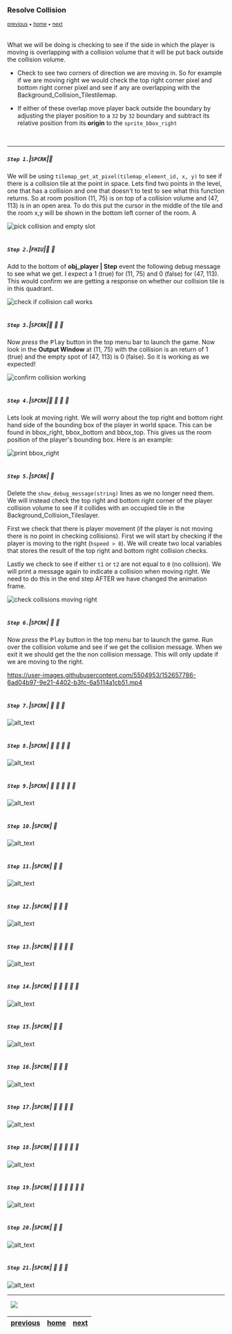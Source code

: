 <img src="https://via.placeholder.com/1000x4/45D7CA/45D7CA" alt="drawing" height="4px"/>

### Resolve Collision

<sub>[previous](../collision-check/README.md#user-content-four-corner-collision-check) • [home](../README.md#user-content-gms2-ue4-space-rocks) • [next](../)</sub>

<img src="https://via.placeholder.com/1000x4/45D7CA/45D7CA" alt="drawing" height="4px"/>

What we will be doing is checking to see if the side in which the player is moving is overlapping with a collision volume that it will be put back outside the collision volume.

* Check to see two corners of direction we are moving in.  So for example if we are moving right we would check the top right corner pixel and bottom right corner pixel and see if any are overlapping with the Background_Collision_Tilestilemap.

* If either of these overlap move player back outside the boundary by adjusting the player position to a `32` by `32` boundary and subtract its relative position from its **origin** to the `sprite_bbox_right`

<br>

---


##### `Step 1.`\|`SPCRK`|:small_blue_diamond:

We will be using `tilemap_get_at_pixel(tilemap_element_id, x, y)` to see if there is a collision tile at the point in space.  Lets find two points in the level, one that has a collision and one that doesn't to test to see what this function returns. So at room position (11, 75) is on top of a collision volume and (47, 113) is in an open area. To do this put the cursor in the middle of the tile and the room x,y will be shown in the bottom left corner of the room. A

![pick collision and empty slot](images/pickTwoSpots.png)

<img src="https://via.placeholder.com/500x2/45D7CA/45D7CA" alt="drawing" height="2px" alt = ""/>

##### `Step 2.`\|`FHIU`|:small_blue_diamond: :small_blue_diamond: 

Add to the bottom of **obj_player | Step** event the following debug message to see what we get. I expect a 1 (true) for (11, 75) and 0 (false) for (47, 113). This would confirm we are getting a response on whether our collision tile is in this quadrant.

![check if collision call works](images/debugMessageCollision.png)

<img src="https://via.placeholder.com/500x2/45D7CA/45D7CA" alt="drawing" height="2px" alt = ""/>

##### `Step 3.`\|`SPCRK`|:small_blue_diamond: :small_blue_diamond: :small_blue_diamond:

Now *press* the <kbd>Play</kbd> button in the top menu bar to launch the game. Now look in the **Output Window** at (11, 75) with the collision is an return of 1 (true) and the empty spot of (47, 113) is 0 (false).  So it is working as we expected!

![confirm collision working](images/playCollisionCheck.png)

<img src="https://via.placeholder.com/500x2/45D7CA/45D7CA" alt="drawing" height="2px" alt = ""/>

##### `Step 4.`\|`SPCRK`|:small_blue_diamond: :small_blue_diamond: :small_blue_diamond: :small_blue_diamond:

Lets look at moving right.  We will worry about the top right and bottom right hand side of the bounding box of the player in world space. This can be found in bbox_right, bbox_bottom and bbox_top. This gives us the room position of the player's bounding box.  Here is an example:

![print bbox_right](images/bboxRight.png)

<img src="https://via.placeholder.com/500x2/45D7CA/45D7CA" alt="drawing" height="2px" alt = ""/>

##### `Step 5.`\|`SPCRK`| :small_orange_diamond:

Delete the `show_debug_message(string)` lines as we no longer need them.  We will instead check the top right and bottom right corner of the player collision volume to see if it collides with an occupied tile in the Background_Collision_Tileslayer.  
	
First we check that there is player movement (if the player is not moving there is no point in checking collisions).  First we will start by checking if the player is moving to the right (`hspeed > 0`).  We will create two local variables that stores the result of the top right and bottom right collision checks. 

Lastly we check to see if either `t1` or `t2` are not equal to `0` (no collision).  We will print a message again to indicate a collision when moving right. We need to do this in the end step AFTER we have changed the animation frame.

![check collisions moving right](images/addCollisionCheck.png)


<img src="https://via.placeholder.com/500x2/45D7CA/45D7CA" alt="drawing" height="2px" alt = ""/>

##### `Step 6.`\|`SPCRK`| :small_orange_diamond: :small_blue_diamond:

Now *press* the <kbd>Play</kbd> button in the top menu bar to launch the game. Run over the collision volume and see if we get the collision message.  When we exit it we should get the the non collision message.  This will only update if we are moving to the right.

https://user-images.githubusercontent.com/5504953/152657786-6ad04b97-9e21-4402-b3fc-6a5114a1cb51.mp4

<img src="https://via.placeholder.com/500x2/45D7CA/45D7CA" alt="drawing" height="2px" alt = ""/>

##### `Step 7.`\|`SPCRK`| :small_orange_diamond: :small_blue_diamond: :small_blue_diamond:

![alt_text](images/.png)

<img src="https://via.placeholder.com/500x2/45D7CA/45D7CA" alt="drawing" height="2px" alt = ""/>

##### `Step 8.`\|`SPCRK`| :small_orange_diamond: :small_blue_diamond: :small_blue_diamond: :small_blue_diamond:

![alt_text](images/.png)

<img src="https://via.placeholder.com/500x2/45D7CA/45D7CA" alt="drawing" height="2px" alt = ""/>

##### `Step 9.`\|`SPCRK`| :small_orange_diamond: :small_blue_diamond: :small_blue_diamond: :small_blue_diamond: :small_blue_diamond:

![alt_text](images/.png)

<img src="https://via.placeholder.com/500x2/45D7CA/45D7CA" alt="drawing" height="2px" alt = ""/>

##### `Step 10.`\|`SPCRK`| :large_blue_diamond:

![alt_text](images/.png)

<img src="https://via.placeholder.com/500x2/45D7CA/45D7CA" alt="drawing" height="2px" alt = ""/>

##### `Step 11.`\|`SPCRK`| :large_blue_diamond: :small_blue_diamond: 

![alt_text](images/.png)

<img src="https://via.placeholder.com/500x2/45D7CA/45D7CA" alt="drawing" height="2px" alt = ""/>


##### `Step 12.`\|`SPCRK`| :large_blue_diamond: :small_blue_diamond: :small_blue_diamond: 

![alt_text](images/.png)

<img src="https://via.placeholder.com/500x2/45D7CA/45D7CA" alt="drawing" height="2px" alt = ""/>

##### `Step 13.`\|`SPCRK`| :large_blue_diamond: :small_blue_diamond: :small_blue_diamond:  :small_blue_diamond: 

![alt_text](images/.png)

<img src="https://via.placeholder.com/500x2/45D7CA/45D7CA" alt="drawing" height="2px" alt = ""/>

##### `Step 14.`\|`SPCRK`| :large_blue_diamond: :small_blue_diamond: :small_blue_diamond: :small_blue_diamond:  :small_blue_diamond: 

![alt_text](images/.png)

<img src="https://via.placeholder.com/500x2/45D7CA/45D7CA" alt="drawing" height="2px" alt = ""/>

##### `Step 15.`\|`SPCRK`| :large_blue_diamond: :small_orange_diamond: 

![alt_text](images/.png)

<img src="https://via.placeholder.com/500x2/45D7CA/45D7CA" alt="drawing" height="2px" alt = ""/>

##### `Step 16.`\|`SPCRK`| :large_blue_diamond: :small_orange_diamond:   :small_blue_diamond: 

![alt_text](images/.png)

<img src="https://via.placeholder.com/500x2/45D7CA/45D7CA" alt="drawing" height="2px" alt = ""/>

##### `Step 17.`\|`SPCRK`| :large_blue_diamond: :small_orange_diamond: :small_blue_diamond: :small_blue_diamond:

![alt_text](images/.png)

<img src="https://via.placeholder.com/500x2/45D7CA/45D7CA" alt="drawing" height="2px" alt = ""/>

##### `Step 18.`\|`SPCRK`| :large_blue_diamond: :small_orange_diamond: :small_blue_diamond: :small_blue_diamond: :small_blue_diamond:

![alt_text](images/.png)

<img src="https://via.placeholder.com/500x2/45D7CA/45D7CA" alt="drawing" height="2px" alt = ""/>

##### `Step 19.`\|`SPCRK`| :large_blue_diamond: :small_orange_diamond: :small_blue_diamond: :small_blue_diamond: :small_blue_diamond: :small_blue_diamond:

![alt_text](images/.png)

<img src="https://via.placeholder.com/500x2/45D7CA/45D7CA" alt="drawing" height="2px" alt = ""/>

##### `Step 20.`\|`SPCRK`| :large_blue_diamond: :large_blue_diamond:

![alt_text](images/.png)

<img src="https://via.placeholder.com/500x2/45D7CA/45D7CA" alt="drawing" height="2px" alt = ""/>

##### `Step 21.`\|`SPCRK`| :large_blue_diamond: :large_blue_diamond: :small_blue_diamond:

![alt_text](images/.png)

___


<img src="https://via.placeholder.com/1000x4/dba81a/dba81a" alt="drawing" height="4px" alt = ""/>

<img src="https://via.placeholder.com/1000x100/45D7CA/000000/?text=Next Up - ADD NEXT PAGE">

<img src="https://via.placeholder.com/1000x4/dba81a/dba81a" alt="drawing" height="4px" alt = ""/>

| [previous](../collision-check/README.md#user-content-four-corner-collision-check)| [home](../README.md#user-content-gms2-ue4-space-rocks) | [next](../)|
|---|---|---|
